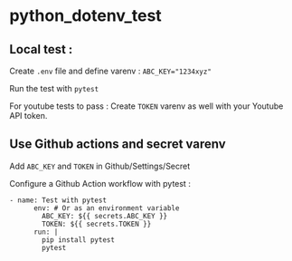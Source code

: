# python_dotenv_test


## Local test :

Create `.env` file and define varenv :
`ABC_KEY="1234xyz"`

Run the test with `pytest`

For youtube tests to pass :
Create `TOKEN` varenv as well with your Youtube API token.


## Use Github actions and secret varenv

Add `ABC_KEY` and `TOKEN` in Github/Settings/Secret

Configure a Github Action workflow with pytest :

```
- name: Test with pytest
      env: # Or as an environment variable
        ABC_KEY: ${{ secrets.ABC_KEY }}
        TOKEN: ${{ secrets.TOKEN }}
      run: |
        pip install pytest
        pytest
```
